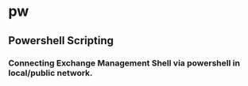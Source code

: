 # pw
## Powershell Scripting 
### Connecting Exchange Management Shell via powershell in local/public network.
